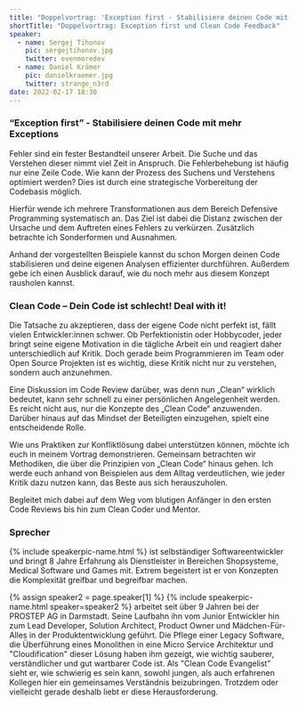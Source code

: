 ```yaml
---
title: "Doppelvortrag: 'Exception first - Stabilisiere deinen Code mit mehr Exceptions' und 'Clean Code – Dein Code ist schlecht! Deal with it!'"
shortTitle: "Doppelvortrag: Exception first und Clean Code Feedback"
speaker:
  - name: Sergej Tihonov
    pic: sergejtihonov.jpg
    twitter: evenmoredev
  - name: Daniel Krämer
    pic: danielkraemer.jpg
    twitter: strange_n3rd
date: 2022-02-17 18:30
---
```


### “Exception first” - Stabilisiere deinen Code mit mehr Exceptions

Fehler sind ein fester Bestandteil unserer Arbeit. Die Suche und das Verstehen dieser nimmt viel Zeit in Anspruch. Die Fehlerbehebung ist häufig nur eine Zeile Code. Wie kann der Prozess des Suchens und Verstehens optimiert werden? Dies ist durch eine strategische Vorbereitung der Codebasis möglich.

Hierfür wende ich mehrere Transformationen aus dem Bereich Defensive Programming systematisch an. Das Ziel ist dabei die Distanz zwischen der Ursache und dem Auftreten eines Fehlers zu verkürzen. Zusätzlich betrachte ich Sonderformen und Ausnahmen.

Anhand der vorgestellten Beispiele kannst du schon Morgen deinen Code stabilisieren und deine eigenen Analysen effizienter durchführen. Außerdem gebe ich einen Ausblick darauf, wie du noch mehr aus diesem Konzept rausholen kannst.

### Clean Code – Dein Code ist schlecht! Deal with it!

Die Tatsache zu akzeptieren, dass der eigene Code nicht perfekt ist, fällt vielen Entwickler:innen schwer. Ob Perfektionistin oder Hobbycoder, jeder bringt seine eigene Motivation in die tägliche Arbeit ein und reagiert daher unterschiedlich auf Kritik. Doch gerade beim Programmieren im Team oder Open Source Projekten ist es wichtig, diese Kritik nicht nur zu verstehen, sondern auch anzunehmen.

Eine Diskussion im Code Review darüber, was denn nun „Clean“ wirklich bedeutet, kann sehr schnell zu einer persönlichen Angelegenheit werden. Es reicht nicht aus, nur die Konzepte des „Clean Code“ anzuwenden. Darüber hinaus auf das Mindset der Beteiligten einzugehen, spielt eine entscheidende Rolle.

Wie uns Praktiken zur Konfliktlösung dabei unterstützen können, möchte ich euch in meinem Vortrag demonstrieren. Gemeinsam betrachten wir Methodiken, die über die Prinzipien von „Clean Code“ hinaus gehen. Ich werde euch anhand von Beispielen aus dem Alltag verdeutlichen, wie jeder Kritik dazu nutzen kann, das Beste aus sich herauszuholen.

Begleitet mich dabei auf dem Weg vom blutigen Anfänger in den ersten Code Reviews bis hin zum Clean Coder und Mentor.

### Sprecher

{% include speakerpic-name.html %} ist selbständiger Softwareentwickler und bringt 8 Jahre Erfahrung als Dienstleister in Bereichen Shopsysteme, Medical Software und Games mit. Extrem begeistert ist er von Konzepten die Komplexität greifbar und begreifbar machen.

{% assign speaker2 = page.speaker[1] %}
{% include speakerpic-name.html speaker=speaker2 %} arbeitet seit über 9 Jahren bei der PROSTEP AG in Darmstadt. Seine Laufbahn ihn vom Junior Entwickler hin zum Lead Developer, Solution Architect, Product Owner und Mädchen-Für-Alles in der Produktentwicklung geführt. Die Pflege einer Legacy Software, die Überführung eines Monolithen in eine Micro Service Architektur und "Cloudification" dieser Lösung haben ihm gezeigt, wie wichtig sauberer, verständlicher und gut wartbarer Code ist. Als "Clean Code Evangelist" sieht er, wie schwierig es sein kann, sowohl jungen, als auch erfahrenen Kollegen hier ein gemeinsames Verständnis beizubringen. Trotzdem oder vielleicht gerade deshalb liebt er diese Herausforderung.
